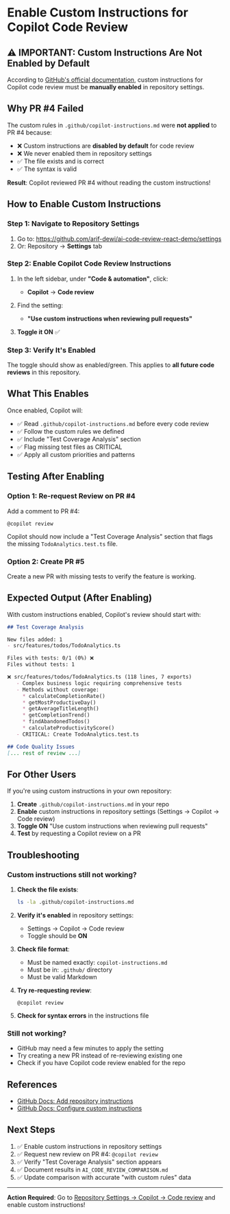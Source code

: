 # Enable Custom Instructions for Copilot Code Review

## ⚠️ IMPORTANT: Custom Instructions Are Not Enabled by Default

According to [GitHub's official documentation](https://docs.github.com/en/copilot/how-tos/configure-custom-instructions/add-repository-instructions), custom instructions for Copilot code review must be **manually enabled** in repository settings.

## Why PR #4 Failed

The custom rules in `.github/copilot-instructions.md` were **not applied** to PR #4 because:
- ❌ Custom instructions are **disabled by default** for code review
- ❌ We never enabled them in repository settings
- ✅ The file exists and is correct
- ✅ The syntax is valid

**Result**: Copilot reviewed PR #4 without reading the custom instructions!

## How to Enable Custom Instructions

### Step 1: Navigate to Repository Settings

1. Go to: https://github.com/arif-dewi/ai-code-review-react-demo/settings
2. Or: Repository → **Settings** tab

### Step 2: Enable Copilot Code Review Instructions

1. In the left sidebar, under **"Code & automation"**, click:
   - **Copilot** → **Code review**

2. Find the setting:
   - **"Use custom instructions when reviewing pull requests"**

3. **Toggle it ON** ✅

### Step 3: Verify It's Enabled

The toggle should show as enabled/green. This applies to **all future code reviews** in this repository.

## What This Enables

Once enabled, Copilot will:
- ✅ Read `.github/copilot-instructions.md` before every code review
- ✅ Follow the custom rules we defined
- ✅ Include "Test Coverage Analysis" section
- ✅ Flag missing test files as CRITICAL
- ✅ Apply all custom priorities and patterns

## Testing After Enabling

### Option 1: Re-request Review on PR #4

Add a comment to PR #4:
```
@copilot review
```

Copilot should now include a "Test Coverage Analysis" section that flags the missing `TodoAnalytics.test.ts` file.

### Option 2: Create PR #5

Create a new PR with missing tests to verify the feature is working.

## Expected Output (After Enabling)

With custom instructions enabled, Copilot's review should start with:

```markdown
## Test Coverage Analysis

New files added: 1
- src/features/todos/TodoAnalytics.ts

Files with tests: 0/1 (0%) ❌
Files without tests: 1

❌ src/features/todos/TodoAnalytics.ts (118 lines, 7 exports)
   - Complex business logic requiring comprehensive tests
   - Methods without coverage:
     * calculateCompletionRate()
     * getMostProductiveDay()
     * getAverageTitleLength()
     * getCompletionTrend()
     * findAbandonedTodos()
     * calculateProductivityScore()
   - CRITICAL: Create TodoAnalytics.test.ts

## Code Quality Issues
[... rest of review ...]
```

## For Other Users

If you're using custom instructions in your own repository:

1. **Create** `.github/copilot-instructions.md` in your repo
2. **Enable** custom instructions in repository settings (Settings → Copilot → Code review)
3. **Toggle ON** "Use custom instructions when reviewing pull requests"
4. **Test** by requesting a Copilot review on a PR

## Troubleshooting

### Custom instructions still not working?

1. **Check the file exists**:
   ```bash
   ls -la .github/copilot-instructions.md
   ```

2. **Verify it's enabled** in repository settings:
   - Settings → Copilot → Code review
   - Toggle should be **ON**

3. **Check file format**:
   - Must be named exactly: `copilot-instructions.md`
   - Must be in: `.github/` directory
   - Must be valid Markdown

4. **Try re-requesting review**:
   ```
   @copilot review
   ```

5. **Check for syntax errors** in the instructions file

### Still not working?

- GitHub may need a few minutes to apply the setting
- Try creating a new PR instead of re-reviewing existing one
- Check if you have Copilot code review enabled for the repo

## References

- [GitHub Docs: Add repository instructions](https://docs.github.com/en/copilot/how-tos/configure-custom-instructions/add-repository-instructions)
- [GitHub Docs: Configure custom instructions](https://docs.github.com/en/copilot/how-tos/configure-custom-instructions)

## Next Steps

1. ✅ Enable custom instructions in repository settings
2. ✅ Request new review on PR #4: `@copilot review`
3. ✅ Verify "Test Coverage Analysis" section appears
4. ✅ Document results in `AI_CODE_REVIEW_COMPARISON.md`
5. ✅ Update comparison with accurate "with custom rules" data

---

**Action Required**: Go to [Repository Settings → Copilot → Code review](https://github.com/arif-dewi/ai-code-review-react-demo/settings/copilot) and enable custom instructions!


